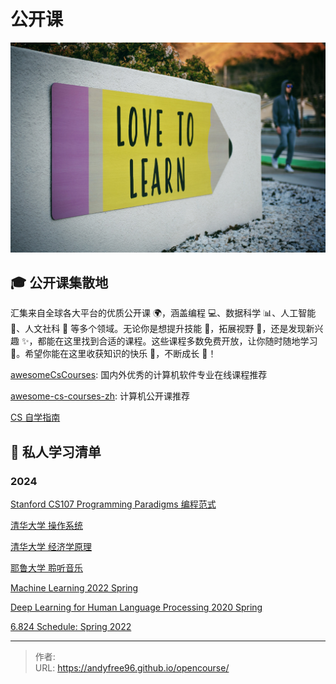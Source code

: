 # 公开课


![](/page/tim-mossholder-WE_Kv_ZB1l0-unsplash.jpg)

## 🎓 公开课集散地

汇集来自全球各大平台的优质公开课 🌍，涵盖编程 💻、数据科学 📊、人工智能 🤖、人文社科 📖 等多个领域。无论你是想提升技能 🔧，拓展视野 🌈，还是发现新兴趣 ✨，都能在这里找到合适的课程。这些课程多数免费开放，让你随时随地学习 📅。希望你能在这里收获知识的快乐 🎉，不断成长 🌱！

[awesomeCsCourses](https://github.com/alexhe101/awesomeCsCourses): 国内外优秀的计算机软件专业在线课程推荐

[awesome-cs-courses-zh](https://github.com/apachecn/awesome-cs-courses-zh): 计算机公开课推荐

[CS 自学指南](https://csdiy.wiki/)

## 🌈 私人学习清单

### 2024

[Stanford CS107 Programming Paradigms 编程范式](https://www.bilibili.com/video/BV1Cx411S7HJ)

[清华大学 操作系统](https://www.xuetangx.com/course/THU08091000267/5883104)

[清华大学 经济学原理](https://www.bilibili.com/video/BV1gt411g7RU)

[耶鲁大学 聆听音乐](https://www.bilibili.com/video/BV1sW411a7nM)

[Machine Learning 2022 Spring](https://speech.ee.ntu.edu.tw/~hylee/ml/2022-spring.php)

[Deep Learning for Human Language Processing 2020 Spring](https://speech.ee.ntu.edu.tw/~hylee/dlhlp/2020-spring.php)

[6.824 Schedule: Spring 2022](https://pdos.csail.mit.edu/6.824/schedule.html)


---

> 作者:   
> URL: https://andyfree96.github.io/opencourse/  


